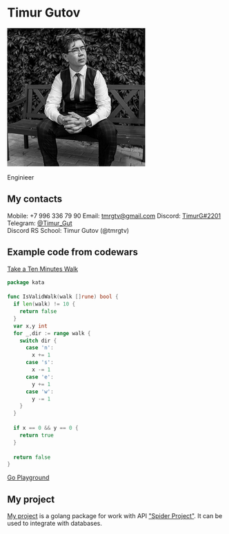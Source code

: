 # **Timur Gutov**
![My photo](photo.png)

Enginieer

## **My contacts**
Mobile: +7 996 336 79 90
Email: <tmrgtv@gmail.com> 
Discord: [TimurG#2201](https://discordapp.com/users/954363526259028029/)  
Telegram: [@Timur_Gut](https://t.me/Timur_Gut)  
Discord RS School: Timur Gutov (@tmrgtv)  

## **Example code from codewars**
[Take a Ten Minutes Walk](https://www.codewars.com//kata/54da539698b8a2ad76000228/go)
```go
package kata

func IsValidWalk(walk []rune) bool {
  if len(walk) != 10 {
    return false
  }
  var x,y int
  for _,dir := range walk {
    switch dir {
      case 'n':
        x += 1
      case 's':
        x -= 1
      case 'e':
        y += 1
      case 'w':
        y -= 1
    }
  }

  if x == 0 && y == 0 {
    return true
  }
  
  return false
}
```
[Go Playground](https://go.dev/play/p/JOI8LFZA2wb)

## **My project**
[My project](https://github.com/tmrgtv/spider) is a golang package for work with API ["Spider Project"](http://www.spiderproject.com/). It can be used to integrate with databases.

